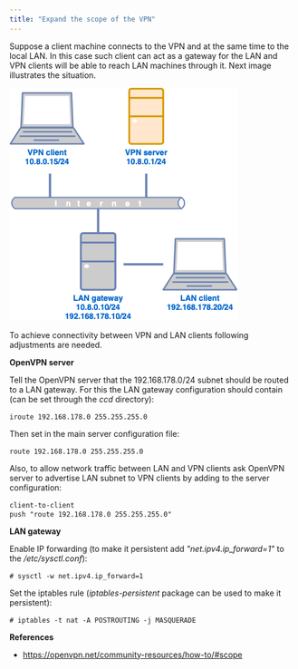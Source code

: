 ```yaml
---
title: "Expand the scope of the VPN"
---
```


Suppose a client machine connects to the VPN and at the same time to the local LAN. 
In this case such client can act as a gateway for the LAN and VPN clients will be able to reach LAN machines
through it. Next image illustrates the situation.

![](/lan-gateway.png)

To achieve connectivity between VPN and LAN clients following adjustments are needed.

**OpenVPN server**

Tell the OpenVPN server that the 192.168.178.0/24 subnet should be routed to a LAN gateway.
For this the LAN gateway configuration should contain (can be set through the *ccd* directory):

    iroute 192.168.178.0 255.255.255.0

Then set in the main server configuration file:

    route 192.168.178.0 255.255.255.0

Also, to allow network traffic between LAN and VPN clients ask OpenVPN server to advertise LAN subnet
to VPN clients by adding to the server configuration:

    client-to-client
    push "route 192.168.178.0 255.255.255.0"

**LAN gateway**

Enable IP forwarding (to make it persistent add *"net.ipv4.ip_forward=1"* to the */etc/sysctl.conf*):

    # sysctl -w net.ipv4.ip_forward=1

Set the iptables rule (*iptables-persistent* package can be used to make it persistent):

    # iptables -t nat -A POSTROUTING -j MASQUERADE

**References**

 - https://openvpn.net/community-resources/how-to/#scope
